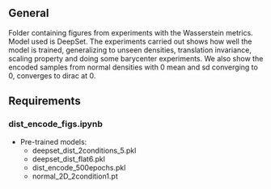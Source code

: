 
## General

Folder containing figures from experiments with the Wasserstein metrics. Model used is DeepSet. The experiments carried out shows how well the model is trained, generalizing to unseen densities, translation invariance, scaling property and doing some barycenter experiments. We also show the encoded samples from normal densities with 0 mean and sd converging to 0, converges to dirac at 0.

## Requirements

### dist_encode_figs.ipynb

- Pre-trained models:
  - deepset_dist_2conditions_5.pkl
  - deepset_dist_flat6.pkl
  - dist_encode_500epochs.pkl
  - normal_2D_2condition1.pt
